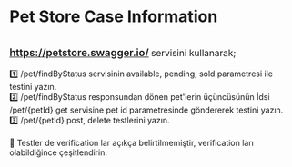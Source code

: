 # Pet Store Case Information



<br /> <span style="font-weight: 600; font-size: 18px; font-style: normal">https://petstore.swagger.io/</span> 
<span style="font-size: 16px">servisini kullanarak;</span>
<br>
<span style="font-size: 14px">
<br> 1️⃣ /pet/findByStatus servisinin available, pending, sold parametresi ile testini yazın.
<br> 2️⃣ /pet/findByStatus responsundan dönen pet'lerin üçüncüsünün İdsi /pet/{petId} get servisine
pet id parametresinde göndererek testini yazın.
<br> 3️⃣ /pet/{petId} post, delete testlerini yazın.<br>
<br> 📝 Testler de verification lar açıkça belirtilmemiştir, verification ları olabildiğince
çeşitlendirin.
</span>